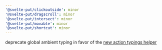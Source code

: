 ```yaml
---
'@svelte-put/clickoutside': minor
'@svelte-put/dragscroll': minor
'@svelte-put/intersect': minor
'@svelte-put/movable': minor
'@svelte-put/shortcut': minor
---
```


deprecate global ambient typing in favor of the [new action typings helper](https://github.com/sveltejs/svelte/pull/7805/files)
